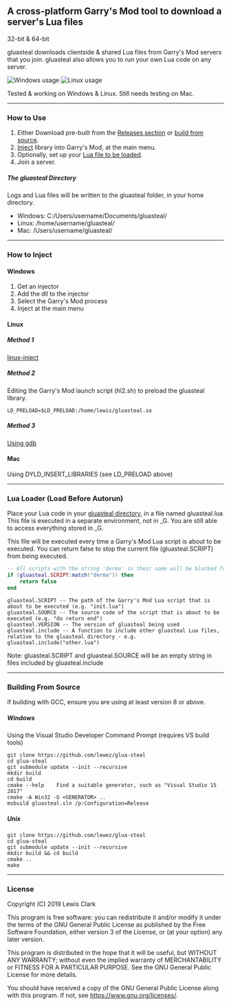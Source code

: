 ## A cross-platform Garry's Mod tool to download a server's Lua files

32-bit & 64-bit

gluasteal downloads clientside & shared Lua files from Garry's Mod servers that you join. gluasteal also allows you to run your own Lua code on any server.

![Windows usage](https://i.imgur.com/j38AKQ7.png)
![Linux usage](https://i.imgur.com/N7reRXS.png)

Tested & working on Windows & Linux. Still needs testing on Mac.

---

### How to Use

1. Either Download pre-built from the [Releases section](https://github.com/lewez/glua-steal/releases) or [build from source](#Building-From-Source).
2. [Inject](#How-to-Inject) library into Garry's Mod, at the main menu.
3. Optionally, set up your [Lua file to be loaded](#lua-loader-load-before-autorun).
4. Join a server.

##### The gluasteal Directory

Logs and Lua files will be written to the gluasteal folder, in your home directory.

* Windows: C:/Users/username/Documents/gluasteal/
* Linux: /home/username/gluasteal/
* Mac: /Users/username/gluasteal/

---

### How to Inject

#### Windows

1. Get an injector
2. Add the dll to the injector
3. Select the Garry's Mod process
4. Inject at the main menu

#### Linux

##### Method 1

[linux-inject](https://github.com/gaffe23/linux-inject)

##### Method 2

Editing the Garry's Mod launch script (hl2.sh) to preload the gluasteal library.

`LD_PRELOAD=$LD_PRELOAD:/home/lewis/gluasteal.so`

##### Method 3

[Using gdb](https://github.com/AimTuxOfficial/AimTux/blob/master/load)

#### Mac

Using DYLD\_INSERT\_LIBRARIES (see LD\_PRELOAD above)

---

### Lua Loader (Load Before Autorun)

Place your Lua code in your [gluasteal directory](#The-gluasteal-Directory), in a file named gluasteal.lua
This file is executed in a separate environment, not in \_G. You are still able to access everything stored in \_G.

This file will be executed every time a Garry's Mod Lua script is about to be executed. You can return false to stop the current file (gluasteal.SCRIPT) from being executed.

```lua
-- All scripts with the string 'derma' in their name will be blocked from executing
if (gluasteal.SCRIPT:match("derma")) then
	return false
end
```
```
gluasteal.SCRIPT -- The path of the Garry's Mod Lua script that is about to be executed (e.g. "init.lua")
gluasteal.SOURCE -- The source code of the script that is about to be executed (e.g. "do return end")
gluasteal.VERSION -- The version of gluasteal being used
gluasteal.include -- A function to include other gluasteal Lua files, relative to the gluasteal directory - e.g. gluasteal.include("other.lua")
```

Note: gluasteal.SCRIPT and gluasteal.SOURCE will be an empty string in files included by gluasteal.include

---

### Building From Source

If building with GCC, ensure you are using at least version 8 or above.

##### Windows

Using the Visual Studio Developer Command Prompt (requires VS build tools)

```
git clone https://github.com/lewez/glua-steal
cd glua-steal
git submodule update --init --recursive
mkdir build
cd build
cmake --help	Find a suitable generator, such as "Visual Studio 15 2017"
cmake -A Win32 -G <GENERATOR> ..
msbuild gluasteal.sln /p:Configuration=Release
```

##### Unix
```
git clone https://github.com/lewez/glua-steal
cd glua-steal
git submodule update --init --recursive
mkdir build && cd build
cmake ..
make
```

---

### License

Copyright (C) 2019 Lewis Clark

This program is free software: you can redistribute it and/or modify
it under the terms of the GNU General Public License as published by
the Free Software Foundation, either version 3 of the License, or
(at your option) any later version.

This program is distributed in the hope that it will be useful,
but WITHOUT ANY WARRANTY; without even the implied warranty of
MERCHANTABILITY or FITNESS FOR A PARTICULAR PURPOSE.  See the
GNU General Public License for more details.

You should have received a copy of the GNU General Public License
along with this program.  If not, see <https://www.gnu.org/licenses/>.
